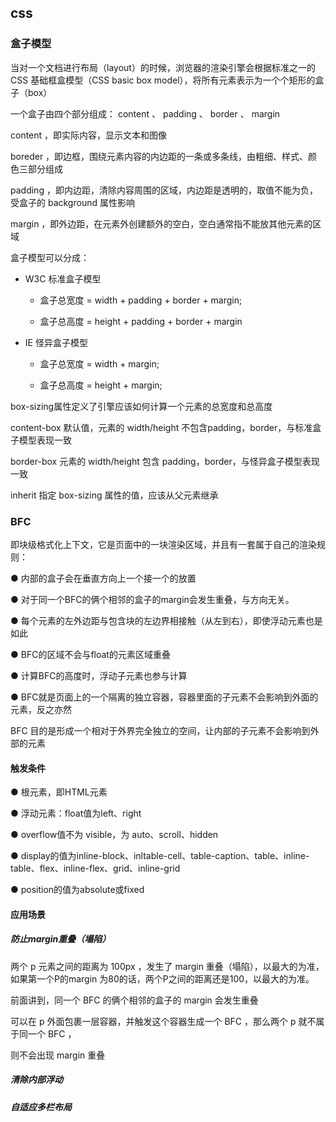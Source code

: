 ## css

### 盒⼦模型

当对⼀个⽂档进⾏布局（layout）的时候，浏览器的渲染引擎会根据标准之⼀的 CSS 基础框盒模型（CSS basic box model），将所有元素表示为⼀个个矩形的盒⼦（box）

⼀个盒⼦由四个部分组成： content 、 padding 、 border 、 margin

content ，即实际内容，显示⽂本和图像

boreder ，即边框，围绕元素内容的内边距的⼀条或多条线，由粗细、样式、颜⾊三部分组成

padding ，即内边距，清除内容周围的区域，内边距是透明的，取值不能为负，受盒⼦的 background 属性影响

margin ，即外边距，在元素外创建额外的空⽩，空⽩通常指不能放其他元素的区域

盒⼦模型可以分成：

- W3C 标准盒⼦模型

  - 盒⼦总宽度 = width + padding + border + margin;

  - 盒⼦总⾼度 = height + padding + border + margin

- IE 怪异盒⼦模型

  - 盒⼦总宽度 = width + margin;

  - 盒⼦总⾼度 = height + margin;

box-sizing属性定义了引擎应该如何计算⼀个元素的总宽度和总⾼度

content-box 默认值，元素的 width/height 不包含padding，border，与标准盒⼦模型表现⼀致

border-box 元素的 width/height 包含 padding，border，与怪异盒⼦模型表现⼀致

inherit 指定 box-sizing 属性的值，应该从⽗元素继承

### BFC

即块级格式化上下⽂，它是⻚⾯中的⼀块渲染区域，并且有⼀套属于⾃⼰的渲染规则：

● 内部的盒⼦会在垂直⽅向上⼀个接⼀个的放置

● 对于同⼀个BFC的俩个相邻的盒⼦的margin会发⽣重叠，与⽅向⽆关。

● 每个元素的左外边距与包含块的左边界相接触（从左到右），即使浮动元素也是如此

● BFC的区域不会与float的元素区域重叠

● 计算BFC的⾼度时，浮动⼦元素也参与计算

● BFC就是⻚⾯上的⼀个隔离的独⽴容器，容器⾥⾯的⼦元素不会影响到外⾯的元素，反之亦然

BFC ⽬的是形成⼀个相对于外界完全独⽴的空间，让内部的⼦元素不会影响到外部的元素

#### 触发条件

● 根元素，即HTML元素

● 浮动元素：float值为left、right

● overflow值不为 visible，为 auto、scroll、hidden

● display的值为inline-block、inltable-cell、table-caption、table、inline-table、flex、inline-flex、grid、inline-grid

● position的值为absolute或fixed

#### 应⽤场景

##### 防⽌margin重叠（塌陷）

两个 p 元素之间的距离为 100px ，发⽣了 margin 重叠（塌陷），以最⼤的为准，如果第⼀个P的margin 为80的话，两个P之间的距离还是100，以最⼤的为准。

前⾯讲到，同⼀个 BFC 的俩个相邻的盒⼦的 margin 会发⽣重叠

可以在 p 外⾯包裹⼀层容器，并触发这个容器⽣成⼀个 BFC ，那么两个 p 就不属于同⼀个 BFC ，

则不会出现 margin 重叠

##### 清除内部浮动

##### ⾃适应多栏布局